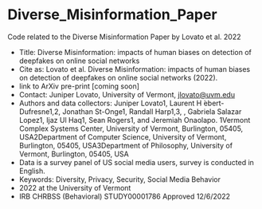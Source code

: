 # Diverse_Misinformation_Paper
Code related to the Diverse Misinformation Paper by Lovato et al. 2022

* Title: Diverse Misinformation: impacts of human biases on detection of deepfakes on online social networks
* Cite as: Lovato et al. Diverse Misinformation: impacts of human biases on detection of deepfakes on online social networks (2022). 
* link to ArXiv pre-print [coming soon] 
* Contact: Juniper Lovato, University of Vermont, jlovato@uvm.edu 
* Authors and data collectors: Juniper Lovato1, Laurent H ́ebert-Dufresne1,2, Jonathan St-Onge1, Randall Harp1,3, , Gabriela Salazar Lopez1, Ijaz Ul Haq1, Sean Rogers1, and Jeremiah Onaolapo. 1Vermont Complex Systems Center, University of Vermont, Burlington, 05405, USA2Department of Computer Science, University of Vermont, Burlington, 05405, USA3Department of Philosophy, University of Vermont, Burlington, 05405, USA
* Data is a survey panel of US social media users, survey is conducted in English. 
* Keywords: Diversity, Privacy, Security, Social Media Behavior 
* 2022 at the University of Vermont 
* IRB CHRBSS (Behavioral) STUDY00001786 Approved 12/6/2022
